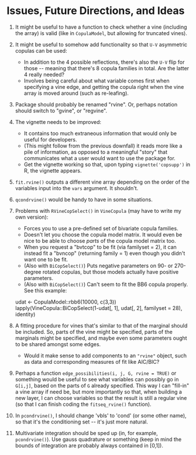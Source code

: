 # Issues, Future Directions, and Ideas

1. It might be useful to have a function to check whether a vine (including the array) is valid (like in `CopulaModel`, but allowing for truncated vines).

2. It might be useful to somehow add functionality so that `U-V` asymmetric copulas can be used:
	* In addition to the 4 possible reflections, there's also the `U-V` flip for those -- meaning that there's 8 copula families in total. Are the latter 4 really needed?
	* Involves being careful about what variable comes first when specifying a vine edge, and getting the copula right when the vine array is moved around (such as re-leafing).

3. Package should probably be renamed "rvine". Or, perhaps notation should switch to "gvine", or "regvine".

4. The vignette needs to be improved:
	* It contains too much extraneous information that would only be useful for developers.
	* (This might follow from the previous downfall) it reads more like a pile of information, as opposed to a meaningful "story" that communicates what a user would want to use the package for. 
	* Get the vignette working so that, upon typing `vignette('copsupp')` in R, the vignette appears.

5. `fit.rvine()` outputs a different vine array depending on the order of the variables input into the `vars` argument. It shouldn't.

6. `qcondrvine()` would be handy to have in some situations.

7. Problems with `RVineCopSelect()` in `VineCopula` (may have to write my own version):
	* Forces you to use a pre-defined set of bivariate copula families.
	* Doesn't let you choose the copula model matrix. It would even be nice to be able to choose _parts_ of the copula model matrix too.
	* When you request a "bvtcop" to be fit (via familyset = 2), it can instead fit a "bvncop" (returning family = 1) even though you didn't want one to be fit.
	* (Also with `BiCopSelect()`) Puts negative parameters on 90- or 270-degree rotated copulas, but those models actually have positive parameters. 
	* (Also with `BiCopSelect()`) Can't seem to fit the BB6 copula properly. See this example: 

    udat <- CopulaModel::rbb6(10000, c(3,3))
    lapply(VineCopula::BiCopSelect(1-udat[, 1], udat[, 2], familyset = 28), identity)

8. A fitting procedure for vines that's similar to that of the marginal should be included. So, parts of the vine might be specified, parts of the marginals might be specified, and maybe even some parameters ought to be shared amongst some edges.
	* Would it make sense to add components to an `"rvine"` object, such as data and corresponding measures of fit like AIC/BIC?

9. Perhaps a function `edge_possibilities(i, j, G, rvine = TRUE)` or something would be useful to see what variables can possibly go in `G[i,j]`, based on the parts of `G` already specified. This way I can "fill-in" a vine array if need be, but more importantly so that, when building a new layer, I can choose variables so that the result is still a regular vine (so that I can finish coding the `fitseq_rvine()` function).

10. In `pcondrvine()`, I should change 'vbls' to 'cond' (or some other name), so that it's the conditioning set -- it's just more natural.

11. Multivariate integration should be sped up (in, for example, `pcondrvine()`). Use gauss quadrature or something (keep in mind the bounds of integration are probably always contained in [0,1]).